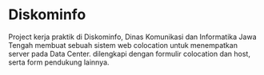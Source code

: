 # Diskominfo
Project kerja praktik di Diskominfo, Dinas Komunikasi dan Informatika Jawa Tengah
membuat sebuah sistem web colocation untuk menempatkan server pada Data Center.
dilengkapi dengan formulir colocation dan host, serta form pendukung lainnya. 
